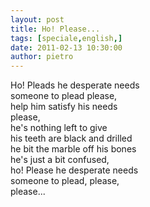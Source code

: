```yaml
---
layout: post
title: Ho! Please...
tags: [speciale,english,]
date: 2011-02-13 10:30:00
author: pietro
---
```

Ho! Pleads he desperate needs<br/>someone to plead please,<br/>help him satisfy his needs<br/>please,<br/>he's nothing left to give<br/>his teeth are black and drilled<br/>he bit the marble off his bones<br/>he's just a bit confused,<br/>ho! Please he desperate needs<br/>someone to plead, please,<br/>please...
